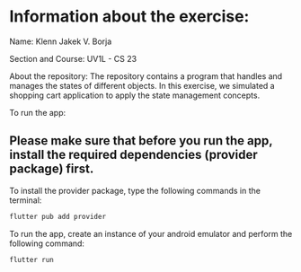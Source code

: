 # Information about the exercise:

Name: Klenn Jakek V. Borja

Section and Course: UV1L - CS 23

About the repository: The repository contains a program that handles and manages the states of different objects. In this exercise, we simulated a shopping cart application to apply the state management concepts. 

To run the app:
## Please make sure that before you run the app, install the required dependencies (provider package) first.

To install the provider package, type the following commands in the terminal:
```bash
flutter pub add provider
```
To run the app, create an instance of your android emulator and perform the following command:
```bash
flutter run
```
